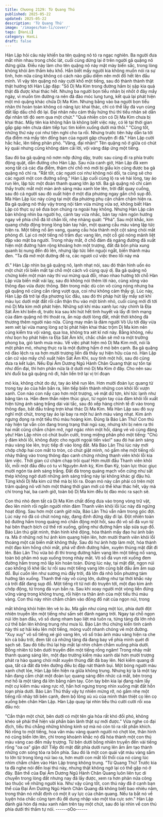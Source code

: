 ```yaml
---
title: Chương 2129: Từ Quang Thú
published: 2025-05-22
updated: 2025-05-22
description: 'Từ Quang Thú'
image: '/images/han-li/cover/'
tags: [HanLi]
category: HanLi
draft: false
---
```


Hàn Lập hỏi câu này khiến ba tên quặng nô tỏ ra ngạc nghiên.
Ba người đưa mắt nhìn nhau trong chốc lát, cuối cùng dừng lại ở
trên người gã quặng nô đứng giữa.
Điều này làm cho tên quặng nô này mặt mày biến sắc, trong lòng
không khỏi âm thầm kêu khổ. Hắn biết mấy người kia không
muốn nói ra sự tình, hơn nữa cũng không có cách nào giấu diếm
nên mới đổ hết lên đầu mình.
Vì vậy tên quặng nô này cười khổ một tiếng, sau đó thành thành
thật thật hướng tới Hàn Lập đáp:
"Số Dị Ma Kim trong đường hầm bị sập kia quả thật đã được khai
thác hết. Nhưng ba người bọn tiểu nhân bị nhốt ở đây mấy ngày,
vì muốn tìm đường ra nên đã đào móc lung tung, kết quả lại phát
hiện một mỏ quặng khác chứa Dị Ma Kim. Nhưng bằng vào ba
người bọn tiểu nhân thì hoàn toàn không có năng lực khai thác,
chỉ có thể lấy đá vụn cùng đất lấp dấu chỗ đó lại. Đại nhân nếu
cảm thấy hứng thú thì tiểu nhân sẽ dẫn đại nhân tới đó xem qua
một chút."
"Quả nhiên còn có Dị Ma Kim chưa bị khai thác. Mấy tên kia
không hẳn là không biết việc này, có lẽ tại thời gian gấp gáp nên
chưa dám tiếp tục tìm kiếm xuống dưới mà thôi."
"Cũng tốt, những thứ này coi như tiện nghi cho ta rồi. Nhưng
trước tiên hãy dẫn ta tới địa điểm mà mấy tên đồng bạn của ngươi
gặp chuyện đi đã." Hàn Lập cười hắc hắc, lên tiếng phân phó.
"Vâng, đại nhân!" Tên quặng nô ở giữa có chút kỳ quái nhưng
cũng không dám cãi lời, vội vàng đáp ứng một tiếng.

Sau đó ba gã quặng nô nơm nớp đứng dậy, trước sau cùng đi ra
phía trước động quật, dẫn đường cho Hàn Lập.
Sau nửa canh giờ, Hàn Lập đã xem xong tất cả các địa điểm,
thậm chí chỗ mỏ mới bị giấu kín cũng được ba gã quặng nô chỉ
ra.
"Rất tốt, các ngươi coi như không nói dối, ta cũng sẽ cho các
ngươi một con đường sống." Hàn Lập cuối cùng lộ ra vẻ hài lòng,
tay áo run lên, lập tức một đoàn thanh quang lớn ập tới.
Ba gã quặng nô chỉ cảm thấy trước mắt một màn ánh sáng màu
xanh lóe lên, trời đất quay cuồng, sau đó cả người sau đó xuất
hiện ở một địa phương ngay gần chỗ sụp đổ.
Mà Hàn Lập lúc này cũng tại một địa phương phụ cận chầm chậm
hiện ra.
Ba gã quặng nô thấy vậy trong nội tâm vừa mừng vừa sợ, không
biết Hàn Lập có thực sự sẽ đưa bọn chúng ra ngoài hay không.
Nhưng Hàn Lập căn bản không nhìn ba người họ, cánh tay vừa
nhấc, bàn tay năm ngón hướng ngay về phía chỗ đá lở chắn lối,
nhẹ nhàng quát: "Phá".
Sau một khắc, kim quang chớp động trong lòng bàn tay hắn, một
quang cầu màu vàng lập tức hiện ra.
Một tiếng nổ ầm vang, quang cầu hóa thành một cột sáng chói
mắt phóng đi.
Lại có một tiếng nổ trầm đục vang lên, một cỗ gió nóng mãnh liệt
đập vào mặt ba người.
Trong nháy mắt, ở chỗ đám đá ngáng đường đã xuất hiện một
đường hầm rộng khoảng hơn một trượng, đất đá bốn phía xung
quanh bị nung đến đỏ lên, nhưng lập tức liền nguội ngắt, biến
thành màu đen.
"Ta đã mở một đường để ra, các ngươi cứ việc theo lối này mà

đi." Hàn Lập nhìn ba gã quặng nô, lạnh nhạt nói, sau đó thân hình
uốn éo một chút rồi biến mất tại chỗ một cách vô cùng quỷ dị.
Ba gã quặng nô chứng kiến một màn này thì vui mừng quá đỗi,
nhao nhao hướng tới chỗ Hàn Lập vừa biến mất vái lạy, sau đó
không nói thêm lời nào, cùng xông vào thông đạo vừa được
thông.
Bên trong mặc dù còn vô cùng nóng nhưng ba gã quặng nô cũng
cắn răng vượt qua, coi như không cảm thấy gì.
Lúc này, Hàn Lập đã trở lại địa phương lúc đầu, sau đó thi pháp
hút lấy mấy sợi khí màu lục dưới mặt đất rồi cẩn thận thu vào một
bình nhỏ, cuối cùng mới đi tới mỏ Dị Ma kim mới phát hiện.
Những sợi khí màu xanh lục này chính là Địa Sát Âm khí biến dị,
trước kia sau khi hút hết tinh huyết và lấy đi tính mạng của đám
quặng nô thì thoát ra, ẩn núp dưới lòng đất, nhất thời không đả
thương thêm người nào nữa.
Cũng may mắn là đám người Vô Ưu tới đây vừa xem xét lại vừa
mang lòng sợ bị phát hiện khai thác trộm Dị Ma kim nên cũng
kiểm tra vội vàng, qua loa, không tra xét kĩ nơi này.
Bằng không, nếu như bọn họ phát hiện ra Địa Sát Âm khí, chắc
chắn sẽ mở ra một trường phong ba, gió tanh mưa máu.
Về việc phát hiện mỏ Dị Ma Kim mới, nói là một phân mỏ, nhưng
thực ra là một đường hầm ở mỏ bên cạnh.
Ba gã quặng nô đào lệch ra xa hơn mười trượng liền đã thấy sự
hiện hữu của nó.
Hàn Lập căn cứ vào mấy chỗ xuất hiện Sát Âm Khí, suy tính một
hồi, sau đó cũng đưa ra kết luận.
Nếu Đại Âm Dương Ngũ Hành Chân Quang thật sự tồn tại như
đồn đại, thì hơn phân nửa là ở dưới mỏ Dị Ma Kim ở đây.
Cho nên sau khi đuổi ba gã quặng nô đi, hắn liền trở lại vị trí đoạn

mỏ kia, không chút do dự, tay áo khẽ run lên.
Hơn mười đoàn lục quang từ trong tay áo của hắn bắn ra, liên
tiếp biến thành những con khôi lỗi vượn xanh. Con nào con nấy
cao hơn một trượng, vẻ mặt dữ tợn, khí tức lạnh như băng tản ra.
Hắn đem thần niệm thúc giục, từ ngón tay của đám khôi lỗi xuất
hiện từng ánh sáng trắng dài vài tấc, sau đó xếp hàng chỉnh tề đi
vào trong thông đạo, bắt đầu trắng trợn khai thác Dị Ma Kim.
Mà Hàn Lập sau đó suy nghĩ một chút, trong tay áo lại bay ra một
hư ảnh màu vàng nhạt.
Kim ảnh ngưng đọng ra một tiểu thú màu hoàng kim.
Đúng là Báo Lân Thú!
Con thú này hiện tại vẫn còn đang trong trạng thái ngủ say, nhưng
khi bị ném ra thì hai mắt cũng chầm chậm mở, ngơ ngác nhìn một
hồi, dáng vẻ vô cùng đáng yêu!
Hàn Lập nhìn có chút buồn cười, trong miệng phân phó một tiếng:
"Chú ý đám khôi lỗi, không được cho người ngoài tiến vào!" sau
đó hai ánh sáng màu vàng lóe lên, trực tiếp đi vào lòng đất.
Mà Báo Lân Thú lúc này mới chớp chớp hai con mắt to tròn, có
chút giật mình, nó gầm nhẹ một tiếng rồi nhảy thẳng vào trong
thông đạo canh chừng những thanh viên khôi lỗi kia làm việc.
Thời gian cứ chậm chạp trôi qua!
Hơn mười đầu Thanh viên khôi lỗi, mỗi một đầu đều có tu vi
Nguyên Anh kỳ, Kim Đan Kỳ, toàn lực thúc giục mười ngón tia
ánh sáng trắng. Đất đá trong quáng mạch vốn cứng như sắt thép
không ngờ dưới những ánh sáng trắng này lại không khác gì đậu
hũ. Từng khối Dị Ma kim cứ thế mà bị lôi ra.
Đoạn mỏ này cần phải có trên một trăm quặng nô với hơn một
tháng thời gian mới có thể khai thác hết, vậy mà chỉ trong hai, ba
canh giờ, toàn bộ Dị Ma kim đều bị đào móc ra sạch sẽ.

Con thú nhỏ đem tất cả Dị Ma Kim chất đống đưa vào trong vòng
trữ vật, đeo lên mình rồi ngẩn người nhìn đám Thanh viên khôi lỗi
lúc này đã ngừng hoạt động.
Sau hơn một canh giờ nữa, Báo Lân Thú vẫn nằm trong góc đợi.
Lúc này nó đã có chút nóng nảy, đang định đứng dậy đi lại. Đột
nhiên toàn bộ đường hầm trong quáng mỏ chấn động một hồi,
sau đó vô số đá vụn từ hai bên thạch bích cứ thế rơi xuống, giống
như đường hầm sắp sửa sụp đổ.
Báo Lân thú giật mình, thân hình khẽ động, hóa thành mấy đạo
hư ảnh bắn ra.
Mà ở những nơi hư ảnh kim quang hiện lên, hơn mười thanh viên
khôi lỗi thoáng một cái biến mất không thấy. Sau đó hư ảnh hợp
làm một, hóa thành một đạo kim hồng chói mắt, phá vỡ đỉnh
đường hầm, xuyên thủng mặt đất đi lên.
Báo Lân Thú vừa bỏ đi thì trong đường hầm vang lên một tiếng
nổ vang, toàn bộ phân mỏ sụp xuống trong nháy mắt.
Vô số đá vụn rơi xuống đem đường hầm trong mỏ lấp kín hoàn
toàn.
Đúng lúc này, tại mặt đất, ngọn núi cao khổng lồ khẽ lắc lư rồi sau
một tiếng vang lớn cũng bắt đầu ầm ầm sụp đổ.
Bụi cuốn lên như sương mù đầy trời, đá lớn đá nhỏ bốn phương
tám hướng lăn xuống.
Thanh thế này vô cùng lớn, dường như tại thời khắc này cả trời
đất đang sụp đổ.
Một tiếng rít từ nơi đó truyền tới, một đạo kim ảnh chớp động, từ
trong đá vụn bắn ra. Sau khi xoay người một vòng liền đứng vững
vàng trong không trung, rồi hiện ra thân ảnh của một tiểu thú màu
vàng.
Con thú này nhìn chằm chằm vào đống đổ nát của ngọn núi, trong

mắt không khỏi hiện lên vẻ lo âu.
Mà gần như cùng một lúc, phía dưới đột nhiên truyền lên một
tiếng như sấm sét đánh ngang trời.
Ngay tại chỗ ngọn núi lớn ban đầu, vô số dung nham bạo liệt mà
tuôn ra, từng tảng đá lớn nhỏ cứ thế bắn lên không trung như
mưa lũ.
Báo Lân thú chứng kiến tình cảnh này thì sợ hãi kêu lên một
tiếng, móng vuốt nhanh chóng vẽ một đường.
"Xuy xuy" vô số tiếng xé gió vang lên, vô số trảo ảnh màu vàng
hiện ra che kín cả bầu trời, đem tất cả những tảng đá đang bay về
phía mình quét đi sạch sẽ.
Sau đó tiểu thú lại híp mắt lại nhìn chằm chằm xuống phía dưới.
Bỗng nhiên từ bên dưới truyền đến một tiếng rồng ngâm!
Trong nháy mắt thanh quang sáng lên, một đạo trường kiếm màu
xanh dài hơn mười trượng phát ra hào quang chói mắt xuyên
thủng đất đá bay lên.
Nơi kiếm quang đi qua, tất cả đất đá trên đường đều bị đập nát
thành bụi.
Một bóng người màu xanh chợt lóe, Hàn Lập liền hiện ra giữa
không trung. Nhưng kỳ lạ là một tay hắn đang cầm chặt một đoàn
lục quang sáng đến nhức cả mắt, bên trong mơ hồ là một tảng đá
lớn bằng nắm tay. Còn tay bên kia lại đang nắm lấy một cự kiếm
màu vàng rực rỡ, hắn hơi ngưng trọng nhìn xuống mặt đất hỗn
loạn phía dưới.
Báo Lân Thú thấy vậy tự nhiên mừng rỡ, nó gầm nhẹ một tiếng
rồi nhảy tới bên cạnh, đem bộ lông xù xù của mình thân thiệt cọ
lên cọ xuống bên chân Hàn Lập.
Hàn Lập quay lại nhìn tiểu thú cười cười rồi xoa đầu nó:

"Cẩn thận một chút, bên dưới có một tên gia hỏa rất khó đối phó,
không khéo sẽ phải thể hiện vài phần bản lãnh thật sự mới được."
Vừa nghe có đại địch, tiểu thú chẵng những không kinh sợ mà nó
còn tỏ ra rất phấn khích. Nó rống to một tiếng, hoa văn màu vàng
quanh người nó chợt lóe, thân hình nó cũng biến lớn lên, chỉ
trong khoảnh khắc nó đã hóa thành một con thú màu vàng cao
đến mấy trượng.
Từ bên dưới bỗng nhiên truyền đến vài tiếng rống "oa oa" giận
dữ!
Tiếp đó mặt đất phía dưới rung lên ầm ầm tạo thành những cơn
sóng tỏa ra bốn phía. Sau đó là một con quái vật màu vàng sẫm
to lớn từ trong lòng núi lao ra, hơn mười con mắt lồi thổi của nó
cùng lúc nhìm chắm chằm vào Hàn Lập trong không trung.
"Từ Quang Thú! Trước kia ta đã nghe nói đến loại thú này, nhưng
thật không ngờ lại có thể gặp nó ở đây. Bản thể của Đại Âm
Dương Ngũ Hành Chân Quang luôn liên tục di chuyển trong lòng
đất nhưng nay đã lấy được, xem ra hơn phân nửa công lao thuộc
về những người kia. Như vậy cũng tốt, con thú này đã ở cạnh bạn
thể của Đại Âm Dương Ngũ Hành Chân Quang đã không biết bao
nhiêu năm, trong thân nó nhất định có một ít uy lực của chân
quang. Nếu ta bắt nó về luyện hóa chắc cũng tạm đủ để dung
nhập vào một tòa cực sơn." Hàn Lập đánh giá hòn đá màu xanh
nằm trên tay một chút, sau đó lại nhìn về con thú phía dưới thì
thầm tự nói.
------oOo------

